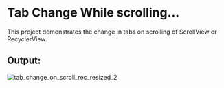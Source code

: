 # Tab Change While scrolling...

This project demonstrates the change in tabs on scrolling of ScrollView or RecyclerView.

## Output:

![tab_change_on_scroll_rec_resized_2](https://github.com/RumitPatel/android-tab-change-on-scroll/assets/81635516/1693b3d5-d89d-4a4b-b241-da1fcdedfad9)
